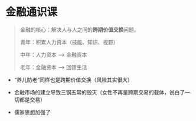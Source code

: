 # 金融通识课

> 金融的核心：解决人与人之间的**跨期价值交换**问题。
> 
> 
> 
> 青年：积累人力资本（技能、知识、视野）
> 
> 中年：人力资本 --> 金融资本
> 
> 老年：金融资本 --> 回馈生活



- “养儿防老”同样也是跨期价值交换（风险其实很大）

- 金融市场的建立导致三钢五常的毁灭（女性不再是跨期交易的载体，说白了一切都是交易）

- 儒家思想加强了
